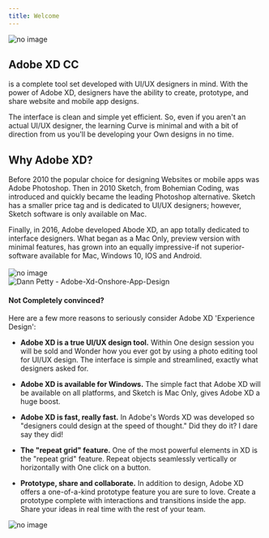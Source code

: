 ```yaml
---
title: Welcome  
---
```

<img src="https://iwilfried.github.io/Adobe-XD-eBook/images/logo-06.png" alt="no image"/>  

## Adobe XD CC 

is a complete tool set developed with UI/UX designers in mind. With the power of Adobe XD, designers have the ability to create, prototype, and share website and mobile app designs.

The interface is clean and simple yet efficient. So, even if you aren't an actual UI/UX designer, the learning Curve is minimal and with a bit of direction from us you'll be developing your Own designs in no time.
## Why Adobe XD? 

Before 2010 the popular choice for designing Websites or mobile apps was Adobe Photoshop. Then in 2010 Sketch, from Bohemian Coding, was introduced and quickly became the leading Photoshop alternative. Sketch has a smaller price tag and is dedicated to UI/UX designers; however, Sketch software is only available on Mac.

Finally, in 2016, Adobe developed Abode XD, an app totally dedicated to interface designers. What began as a Mac Only, preview version with minimal features, has grown into an equally impressive-if not superior-software available for Mac, Windows 10, IOS and Android.   
&nbsp;   
<img src="https://iwilfried.github.io/Adobe-XD-eBook/images/XD-Welcome-01.png" alt="no image"/>  
![Dann Petty - Adobe-Xd-Onshore-App-Design](https://dribble.com/shots/3066583-Adobe-Xd-Onshore-App-Design)
&nbsp;   

#### Not Completely convinced?  

Here are a few more reasons to seriously consider Adobe XD 'Experience Design':   
* **Adobe XD is a true UI/UX design tool.** Within One design session you will be sold and Wonder how you ever got by using a photo editing tool for UI/UX design. The interface is simple and streamlined, exactly what designers asked for.


* **Adobe XD is available for Windows.** The simple fact that Adobe XD will be available on all platforms, and Sketch is Mac Only, gives Adobe XD a huge boost.


* **Adobe XD is fast, really fast.** In Adobe's Words XD was developed so "designers could design at the speed of thought." Did they do it? I dare say they did!


* **The "repeat grid" feature.** One of the most powerful elements in XD is the "repeat grid" feature. Repeat objects seamlessly vertically or horizontally with One click on a button.

* **Prototype, share and collaborate.** In addition to design, Adobe XD offers a one-of-a-kind prototype feature you are sure to love. Create a prototype complete with interactions and transitions inside the app. Share your ideas in real time with the rest of your team.  

<img src="https://iwilfried.github.io/Adobe-XD-eBook/images/XD-Page-07.png" alt="no image"/>

&nbsp;   

&nbsp;   

&nbsp;   

&nbsp;   
